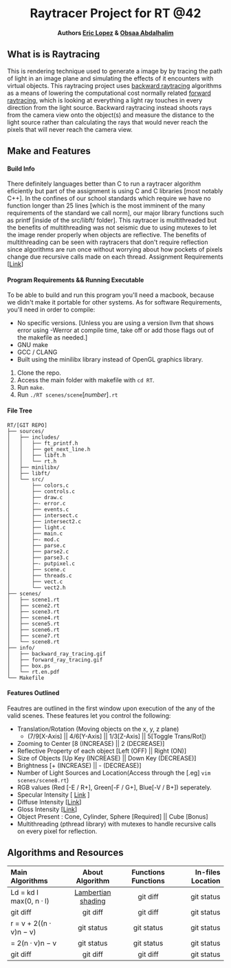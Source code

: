<h1 align="center">Raytracer Project for RT @42</h1> 
<h4 align="center">Authors <a href="https://github.com/elopez17" target="blank">Eric Lopez</a> & <a href="https://github.com/obsaa" target="blank">Obsaa Abdalhalim</a></h4>


## What is is Raytracing
This is rendering technique used to generate a image by by tracing the path of light in an image plane and simulating the  effects of it encounters with virtual objects. This raytracing project uses <a href="https://github.com/elopez17/RT/blob/master/info/backward_ray_tracing.gif">backward raytracing</a> algorithms as a means of lowering the computational cost normally related <a href="https://github.com/elopez17/RT/blob/master/info/backward_ray_tracing.gif">forward raytracing</a>, which is looking at everything a light ray touches in every direction from the light source. Backward raytracing instead shoots rays from the camera view onto the object(s) and measure the distance to the light source rather than calculating the rays that would never reach the pixels that will never reach the camera view.


## Make and Features
#### Build Info
There definitely languages better than C to run a raytracer algorithm eficiently but part of the assignment is using C and C libraries [most notably C++]. In the confines of our school standards which require we have no function longer than 25 lines [which is the most imminent of the many requirements of the standard we call norm], our major library functions such as printf [inside of the src/libft/ folder]. This raytracer is multithreaded but the benefits of multithreading was not seismic due to using mutexes to let the image render properly when objects are reflective. The benefits of multithreading can be seen with raytracers that don't require reflection since algorithms are run once without worrying about how pockets of pixels change due recursive calls made on each thread. Assignment Requirements [<a href="https://cdn.intra.42.fr/pdf/pdf/964/rt.en.pdf" target="blank">Link</a>]


#### Program Requirements && Running Executable
To be able to build and run this program you'll need a macbook, because we didn't make it portable for other systems. As for software Requirements, you'll need in order to compile:

* No specific versions. [Unless you are using a version llvm that shows error using -Werror at compile time, take off or add those flags out of the makefile as needed.] 
* GNU make
* GCC / CLANG
* Built using the minilibx library instead of OpenGL graphics library.

1. Clone the repo.
2. Access the main folder with makefile with  `cd RT`.
3. Run  `make`.
4. Run  `./RT scenes/scene`[*number*]`.rt`


#### File Tree
```
RT/[GIT REPO]
├── sources/
│   ├── includes/
│   │   ├── ft_printf.h
│   │   ├── get_next_line.h
│   │   ├── libft.h
│   │   └── rt.h
│   ├── minilibx/
│   ├── libft/
│   └── src/
│       ├── colors.c
│       ├── controls.c
│       ├── draw.c
│       ├─- error.c
│       ├── events.c
│       ├── intersect.c
│       ├── intersect2.c
│       ├── light.c
│       ├── main.c
│       ├─- mod.c
│       ├── parse.c
│       ├── parse2.c
│       ├── parse3.c
│       ├─- putpixel.c
│       ├── scene.c
│       ├── threads.c
│       ├── vect.c
│       └── vect2.h
├── scenes/
│   ├── scene1.rt
│   ├── scene2.rt
│   ├── scene3.rt
│   ├── scene4.rt
│   ├── scene5.rt
│   ├── scene6.rt
│   ├── scene7.rt
│   └── scene8.rt
├── info/
│   ├── backward_ray_tracing.gif
│   ├── forward_ray_tracing.gif
│   ├── box.ps
│   └── rt.en.pdf
└── Makefile

```


#### Features Outlined
Feautres are outlined in the first window upon execution of the any of the valid scenes. These features let you control the following:
* Translation/Rotation (Moving objects on the x, y, z plane)
	* (7/9[X-Axis] || 4/6[Y-Axis] || 1/3[Z-Axis] || 5[Toggle Trans/Rot])
* Zooming to Center [8 (INCREASE) || 2 (DECREASE)]
* Reflective Property of each object [Left (OFF) || Right (ON)]
* Size of Objects [Up Key (INCREASE) || Down Key (DECREASE)]
* Brightness [+ (INCREASE) || - (DECREASE)]
* Number of Light Sources and Location(Access through the [.eg]  `vim scenes/scene8.rt`)
* RGB values (Red [-E / R+], Green[-F / G+], Blue[-V / B+]) seperately.
* Specular Intensity [ <a href="https://en.wikipedia.org/wiki/Specular_reflection" target="">Link</a> ]
* Diffuse Intensity [<a href="https://en.wikipedia.org/wiki/Diffuse_reflection" target="">Link</a>]
* Gloss Intensity [<a href="http://www.raytracegroundup.com/downloads/Chapter25.pdf" target="">Link</a>]
* Object Present : Cone, Cylinder, Sphere [Required] || Cube [Bonus]
* Multithreading (pthread library) with mutexes to handle recursive calls on every pixel for reflection.


## Algorithms and Resources
| Main Algorithms         | About Algorithm | Functions Functions | In-files Location |
| :---                    |     :---:       |     :---:           |            ---:   |
| Ld = kd I max(0, n · l) | <a href="http://www.cs.cornell.edu/courses/cs4620/2010fa/lectures/09shadingBasics.pdf" target="blank">Lambertian shading</a> | git diff            |   git status      |
| git diff                | git diff        | git diff            |   git status      |
| r = v + 2((n · v)n − v) | git status      | git status          |   git status      |
| = 2(n · v)n − v         | git status      | git status          |   git status      |
| git diff                | git diff        | git diff            |   git status      |
